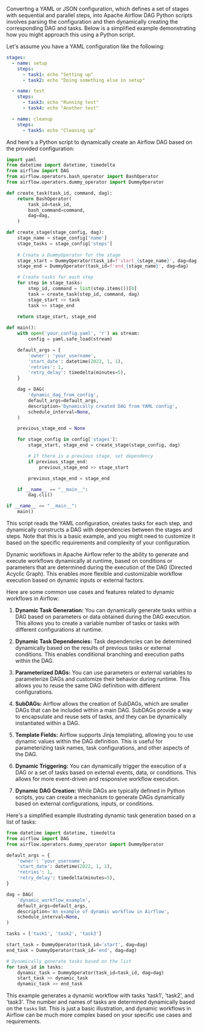 Converting a YAML or JSON configuration, which defines a set of stages with sequential and parallel steps, into Apache Airflow DAG Python scripts involves parsing the configuration and then dynamically creating the corresponding DAG and tasks. Below is a simplified example demonstrating how you might approach this using a Python script.

Let's assume you have a YAML configuration like the following:

```yaml
stages:
  - name: setup
    steps:
      - task1: echo "Setting up"
      - task2: echo "Doing something else in setup"

  - name: test
    steps:
      - task3: echo "Running test"
      - task4: echo "Another test"

  - name: cleanup
    steps:
      - task5: echo "Cleaning up"
```

And here's a Python script to dynamically create an Airflow DAG based on the provided configuration:

```python
import yaml
from datetime import datetime, timedelta
from airflow import DAG
from airflow.operators.bash_operator import BashOperator
from airflow.operators.dummy_operator import DummyOperator

def create_task(task_id, command, dag):
    return BashOperator(
        task_id=task_id,
        bash_command=command,
        dag=dag,
    )

def create_stage(stage_config, dag):
    stage_name = stage_config['name']
    stage_tasks = stage_config['steps']
    
    # Create a DummyOperator for the stage
    stage_start = DummyOperator(task_id=f'start_{stage_name}', dag=dag)
    stage_end = DummyOperator(task_id=f'end_{stage_name}', dag=dag)

    # Create tasks for each step
    for step in stage_tasks:
        step_id, command = list(step.items())[0]
        task = create_task(step_id, command, dag)
        stage_start >> task
        task >> stage_end
    
    return stage_start, stage_end

def main():
    with open('your_config.yaml', 'r') as stream:
        config = yaml.safe_load(stream)

    default_args = {
        'owner': 'your_username',
        'start_date': datetime(2022, 1, 1),
        'retries': 1,
        'retry_delay': timedelta(minutes=5),
    }

    dag = DAG(
        'dynamic_dag_from_config',
        default_args=default_args,
        description='Dynamically created DAG from YAML config',
        schedule_interval=None,
    )

    previous_stage_end = None

    for stage_config in config['stages']:
        stage_start, stage_end = create_stage(stage_config, dag)

        # If there is a previous stage, set dependency
        if previous_stage_end:
            previous_stage_end >> stage_start

        previous_stage_end = stage_end

    if __name__ == "__main__":
        dag.cli()

if __name__ == "__main__":
    main()
```

This script reads the YAML configuration, creates tasks for each step, and dynamically constructs a DAG with dependencies between the stages and steps. Note that this is a basic example, and you might need to customize it based on the specific requirements and complexity of your configuration.


Dynamic workflows in Apache Airflow refer to the ability to generate and execute workflows dynamically at runtime, based on conditions or parameters that are determined during the execution of the DAG (Directed Acyclic Graph). This enables more flexible and customizable workflow execution based on dynamic inputs or external factors.

Here are some common use cases and features related to dynamic workflows in Airflow:

1. **Dynamic Task Generation:**
   You can dynamically generate tasks within a DAG based on parameters or data obtained during the DAG execution. This allows you to create a variable number of tasks or tasks with different configurations at runtime.

2. **Dynamic Task Dependencies:**
   Task dependencies can be determined dynamically based on the results of previous tasks or external conditions. This enables conditional branching and execution paths within the DAG.

3. **Parameterized DAGs:**
   You can use parameters or external variables to parameterize DAGs and customize their behavior during runtime. This allows you to reuse the same DAG definition with different configurations.

4. **SubDAGs:**
   Airflow allows the creation of SubDAGs, which are smaller DAGs that can be included within a main DAG. SubDAGs provide a way to encapsulate and reuse sets of tasks, and they can be dynamically instantiated within a DAG.

5. **Template Fields:**
   Airflow supports Jinja templating, allowing you to use dynamic values within the DAG definition. This is useful for parameterizing task names, task configurations, and other aspects of the DAG.

6. **Dynamic Triggering:**
   You can dynamically trigger the execution of a DAG or a set of tasks based on external events, data, or conditions. This allows for more event-driven and responsive workflow execution.

7. **Dynamic DAG Creation:**
   While DAGs are typically defined in Python scripts, you can create a mechanism to generate DAGs dynamically based on external configurations, inputs, or conditions.

Here's a simplified example illustrating dynamic task generation based on a list of tasks:

```python
from datetime import datetime, timedelta
from airflow import DAG
from airflow.operators.dummy_operator import DummyOperator

default_args = {
    'owner': 'your_username',
    'start_date': datetime(2022, 1, 1),
    'retries': 1,
    'retry_delay': timedelta(minutes=5),
}

dag = DAG(
    'dynamic_workflow_example',
    default_args=default_args,
    description='An example of dynamic workflow in Airflow',
    schedule_interval=None,
)

tasks = ['task1', 'task2', 'task3']

start_task = DummyOperator(task_id='start', dag=dag)
end_task = DummyOperator(task_id='end', dag=dag)

# Dynamically generate tasks based on the list
for task_id in tasks:
    dynamic_task = DummyOperator(task_id=task_id, dag=dag)
    start_task >> dynamic_task
    dynamic_task >> end_task
```

This example generates a dynamic workflow with tasks 'task1', 'task2', and 'task3'. The number and names of tasks are determined dynamically based on the `tasks` list. This is just a basic illustration, and dynamic workflows in Airflow can be much more complex based on your specific use cases and requirements.
